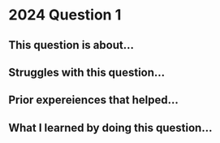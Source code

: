 # 2024 Question 1

## This question is about...


## Struggles with this question...

## Prior expereiences that helped...

## What I learned by doing this question...

